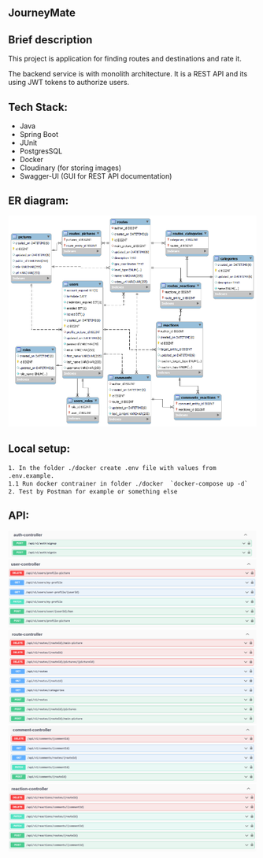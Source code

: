 ﻿<h2>JourneyMate</h2>
<h2>Brief description</h2>
 <p>This project is application for finding routes and destinations and rate it.</p>
 <p>The backend service is with monolith architecture. It is a REST API and its using JWT tokens to authorize users.</p>
 
 <h2>Tech Stack:</h2>
<ul>
 <li>Java</li>
 <li>Spring Boot</li>
 <li>JUnit</li>
 <li>PostgresSQL</li>
 <li>Docker</li>
 <li>Cloudinary (for storing images)</li>
 <li>Swagger-UI (GUI for REST API documentation)</li>
</ul>

<h2>ER diagram:</h2>
<img src="./readme-images/journeymate_er.png" alt="Journeymate ER diagram">

## Local setup:
```
1. In the folder ./docker create .env file with values from .env.example.
1.1 Run docker contrainer in folder ./docker  `docker-compose up -d`
2. Test by Postman for example or something else
```

<h2>API:</h2>
<img src="./readme-images/AuthController.png" alt="Journeymate API">
<img src="./readme-images/UserController.png" alt="Journeymate API">
<img src="./readme-images/RouteController.png" alt="Journeymate API">
<img src="./readme-images/CommentController.png" alt="Journeymate API">
<img src="./readme-images/ReactionController.png" alt="Journeymate API">
